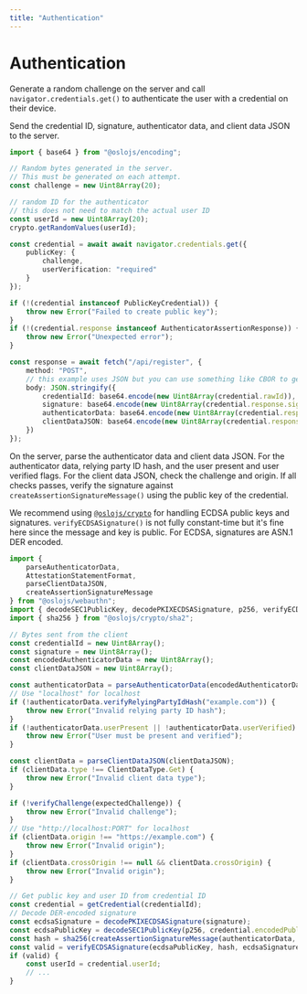 ```yaml
---
title: "Authentication"
---
```


# Authentication

Generate a random challenge on the server and call `navigator.credentials.get()` to authenticate the user with a credential on their device.

Send the credential ID, signature, authenticator data, and client data JSON to the server.

```ts
import { base64 } from "@oslojs/encoding";

// Random bytes generated in the server.
// This must be generated on each attempt.
const challenge = new Uint8Array(20);

// random ID for the authenticator
// this does not need to match the actual user ID
const userId = new Uint8Array(20);
crypto.getRandomValues(userId);

const credential = await await navigator.credentials.get({
	publicKey: {
		challenge,
		userVerification: "required"
	}
});

if (!(credential instanceof PublicKeyCredential)) {
	throw new Error("Failed to create public key");
}
if (!(credential.response instanceof AuthenticatorAssertionResponse)) {
	throw new Error("Unexpected error");
}

const response = await fetch("/api/register", {
	method: "POST",
	// this example uses JSON but you can use something like CBOR to get something more compact
	body: JSON.stringify({
		credentialId: base64.encode(new Uint8Array(credential.rawId)),
		signature: base64.encode(new Uint8Array(credential.response.signature)),
		authenticatorData: base64.encode(new Uint8Array(credential.response.authenticatorData)),
		clientDataJSON: base64.encode(new Uint8Array(credential.response.clientDataJSON))
	})
});
```

On the server, parse the authenticator data and client data JSON. For the authenticator data, relying party ID hash, and the user present and user verified flags. For the client data JSON, check the challenge and origin. If all checks passes, verify the signature against `createAssertionSignatureMessage()` using the public key of the credential.

We recommend using [`@oslojs/crypto`](https://crypto.oslojs.dev) for handling ECDSA public keys and signatures. `verifyECDSASignature()` is not fully constant-time but it's fine here since the message and key is public. For ECDSA, signatures are ASN.1 DER encoded.

```ts
import {
	parseAuthenticatorData,
	AttestationStatementFormat,
	parseClientDataJSON,
	createAssertionSignatureMessage
} from "@oslojs/webauthn";
import { decodeSEC1PublicKey, decodePKIXECDSASignature, p256, verifyECDSASignature } from "@oslojs/crypto/ecdsa";
import { sha256 } from "@oslojs/crypto/sha2";

// Bytes sent from the client
const credentialId = new Uint8Array();
const signature = new Uint8Array();
const encodedAuthenticatorData = new Uint8Array();
const clientDataJSON = new Uint8Array();

const authenticatorData = parseAuthenticatorData(encodedAuthenticatorData);
// Use "localhost" for localhost
if (!authenticatorData.verifyRelyingPartyIdHash("example.com")) {
	throw new Error("Invalid relying party ID hash");
}
if (!authenticatorData.userPresent || !authenticatorData.userVerified) {
	throw new Error("User must be present and verified");
}

const clientData = parseClientDataJSON(clientDataJSON);
if (clientData.type !== ClientDataType.Get) {
	throw new Error("Invalid client data type");
}

if (!verifyChallenge(expectedChallenge)) {
	throw new Error("Invalid challenge");
}
// Use "http://localhost:PORT" for localhost
if (clientData.origin !== "https://example.com") {
	throw new Error("Invalid origin");
}
if (clientData.crossOrigin !== null && clientData.crossOrigin) {
	throw new Error("Invalid origin");
}

// Get public key and user ID from credential ID
const credential = getCredential(credentialId);
// Decode DER-encoded signature
const ecdsaSignature = decodePKIXECDSASignature(signature);
const ecdsaPublicKey = decodeSEC1PublicKey(p256, credential.encodedPublicKey);
const hash = sha256(createAssertionSignatureMessage(authenticatorData, clientDataJSON));
const valid = verifyECDSASignature(ecdsaPublicKey, hash, ecdsaSignature);
if (valid) {
	const userId = credential.userId;
	// ...
}
```
